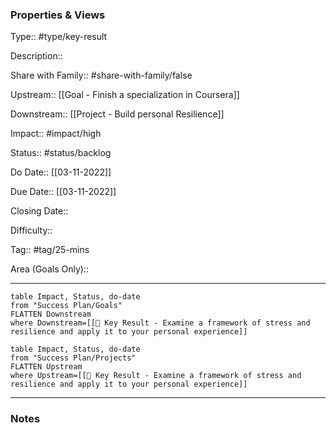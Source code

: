 ### Properties & Views

Type:: #type/key-result

Description:: 

Share with Family:: #share-with-family/false

Upstream:: [[Goal - Finish a specialization in Coursera]]

Downstream:: [[Project - Build personal Resilience]]

Impact:: #impact/high

Status:: #status/backlog

Do Date:: [[03-11-2022]]

Due Date:: [[03-11-2022]]

Closing Date:: 

Difficulty:: 

Tag:: #tag/25-mins

Area (Goals Only):: 

---

```dataview
table Impact, Status, do-date
from "Success Plan/Goals"
FLATTEN Downstream
where Downstream=[[💠 Key Result - Examine a framework of stress and resilience and apply it to your personal experience]]
```

```dataview
table Impact, Status, do-date
from "Success Plan/Projects"
FLATTEN Upstream
where Upstream=[[💠 Key Result - Examine a framework of stress and resilience and apply it to your personal experience]]
```
---

### Notes
